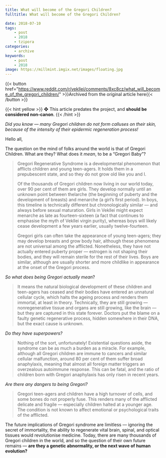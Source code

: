 ```yaml
---
title: What will become of the Gregori Children?
fulltitle: What will become of the Gregori Children?

date: 2018-07-10
tags:
    - post
    - 2018
    - tzipora
categories:
    - archive
keywords:
    - post
    - 2018
image: https://millmint.imgix.net/images/floating.jpg
---
```

{{< button href="https://www.reddit.com/r/vekllei/comments/8xc8cz/what_will_become_of_the_gregori_children/" >}}Archived from the original article here{{< /button >}}

{{< hint yellow >}}
❖ This article predates the project, and **should be considered non-canon**.
{{< /hint >}}

*Did you know  —  many Gregori children do not form calluses on their skin, because of the intensity of their epidermic regeneration process!*

Hello all,

The question on the mind of folks around the world is that of Gregori Children. What are they? What does it *mean*, to be a “Gregori Baby”?

>Gregori Regenerative Syndrome is a developmental phenomenon that afflicts children and young teen-agers. It holds them in a prepubescent state, and so they do not grow old like you and I.
>
>Of the thousands of Gregori children now living in our world today, over 90 per cent of them are girls. They develop normally until an unknown point between thelarche (the beginning of puberty and the development of breasts) and menarche (a girl’s first period). In boys, this timeline is technically different but chronologically similar  —  and always before sexual maturation. Girls in Vekllei might expect menarche as late as fourteen-sixteen (a fact that continues to emphasise the myth of Vekllei virgin purity), whereas boys will likely cease development a few years earlier, usually twelve-fourteen.
>
>Gregori girls can often take the appearance of young teen-agers; they may develop breasts and grow body hair, although these phenomena are not universal among the afflicted. Nonetheless, they have not actually entered puberty proper  —  estrogen is not shaping their bodies, and they will remain sterile for the rest of their lives. Boys are similar, although are usually shorter and more childlike in appearance at the onset of the Gregori process.

*So what does being Gregori actually mean*?

>It means the natural biological development of these children and teen-agers has ceased and their bodies have entered an unnatural cellular cycle, which halts the ageing process and renders them immortal, at least in theory. Technically, they are still growing  —  nonregenerative tissue and organs are still growing, like the brain  —  but they are captured in this state forever. Doctors put the blame on a faulty genetic regenerative process, hidden somewhere in their DNA, but the exact cause is unknown.

*Do they have superpowers?*

>Nothing of the sort, unfortunately! Existential questions aside, the syndrome can be as much a burden as a miracle. For example, although all Gregori children are immune to cancers and similar cellular malfunction, around 80 per cent of them suffer broad anaphylaxis, meaning that almost all foreign matter triggers an overzealous autoimmune response. This can be fatal, and the ratio of children born with Gregori anaphylaxis has only risen in recent years.

*Are there any dangers to being Gregori?*

>Gregori teen-agers and children have a high turnover of cells, and some bones do not properly fuse. This renders many of the afflicted delicate and fragile  —  especially children halted at a younger age. The condition is not known to affect emotional or psychological traits of the afflicted.

The future implications of Gregori syndrome are limitless  —  ignoring the secret of immortality, the ability to regenerate vital brain, spinal, and optical tissues would revolutionise medicine. Today, there are many thousands of Gregori children in the world, and so the question of their own future remains  —  **are they a genetic abnormality, or the next wave of human evolution?**
